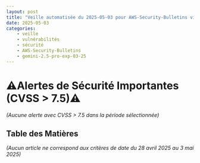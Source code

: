 ```yaml
---
layout: post
title: "Veille automatisée du 2025-05-03 pour AWS-Security-Bulletins via Gemini gemini-2.5-pro-exp-03-25"
date: 2025-05-03
categories:
    - veille
    - vulnérabilités
    - sécurité
    - AWS-Security-Bulletins
    - gemini-2.5-pro-exp-03-25
---
```

# ⚠️Alertes de Sécurité Importantes (CVSS > 7.5)⚠️
*(Aucune alerte avec CVSS > 7.5 dans la période sélectionnée)*

## Table des Matières
*(Aucun article ne correspond aux critères de date du 28 avril 2025 au 3 mai 2025)*